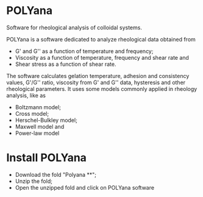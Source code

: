 # POLYana
Software for rheological analysis of colloidal systems.

POLYana is a software dedicated to analyze rheological data obtained from

- G' and G'' as a function of temperature and frequency;
- Viscosity as a function of temperature, frequency and shear rate and
- Shear stress as a function of shear rate.
 
The software calculates gelation temperature, adhesion and consistency values, G'/G'' ratio, viscosity from G' and G'' data, hysteresis and other rheological parameters. It uses some models commonly applied in rheology analysis, like as 

- Boltzmann model;
- Cross model;
- Herschel-Bulkley model;
- Maxwell model and
- Power-law model

# Install POLYana
- Download the fold "Polyana **";
- Unzip the fold;
- Open the unzipped fold and click on POLYana software 
